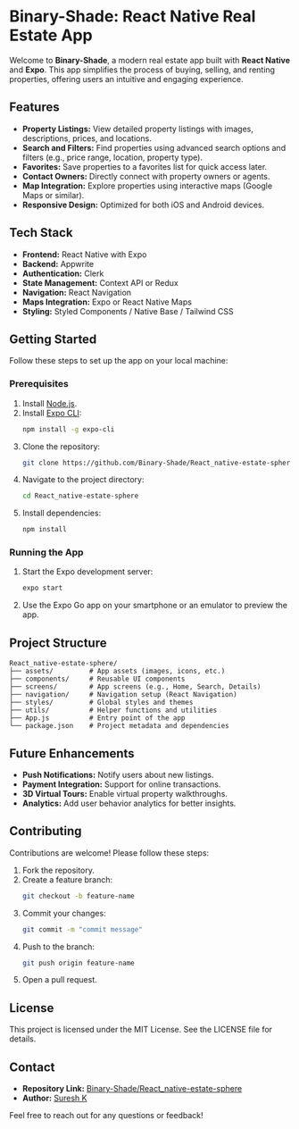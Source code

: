 # Binary-Shade: React Native Real Estate App

Welcome to **Binary-Shade**, a modern real estate app built with **React Native** and **Expo**. This app simplifies the process of buying, selling, and renting properties, offering users an intuitive and engaging experience.

## Features

- **Property Listings:** View detailed property listings with images, descriptions, prices, and locations.
- **Search and Filters:** Find properties using advanced search options and filters (e.g., price range, location, property type).
- **Favorites:** Save properties to a favorites list for quick access later.
- **Contact Owners:** Directly connect with property owners or agents.
- **Map Integration:** Explore properties using interactive maps (Google Maps or similar).
- **Responsive Design:** Optimized for both iOS and Android devices.

## Tech Stack

- **Frontend:** React Native with Expo
- **Backend:** Appwrite
- **Authentication:** Clerk
- **State Management:** Context API or Redux
- **Navigation:** React Navigation
- **Maps Integration:** Expo or React Native Maps
- **Styling:** Styled Components / Native Base / Tailwind CSS

## Getting Started

Follow these steps to set up the app on your local machine:

### Prerequisites

1. Install [Node.js](https://nodejs.org/).
2. Install [Expo CLI](https://expo.dev/):
   ```bash
   npm install -g expo-cli
   ```
3. Clone the repository:
   ```bash
   git clone https://github.com/Binary-Shade/React_native-estate-sphere.git
   ```
4. Navigate to the project directory:
   ```bash
   cd React_native-estate-sphere
   ```
5. Install dependencies:
   ```bash
   npm install
   ```

### Running the App

1. Start the Expo development server:
   ```bash
   expo start
   ```
2. Use the Expo Go app on your smartphone or an emulator to preview the app.

## Project Structure

```
React_native-estate-sphere/
├── assets/         # App assets (images, icons, etc.)
├── components/     # Reusable UI components
├── screens/        # App screens (e.g., Home, Search, Details)
├── navigation/     # Navigation setup (React Navigation)
├── styles/         # Global styles and themes
├── utils/          # Helper functions and utilities
├── App.js          # Entry point of the app
└── package.json    # Project metadata and dependencies
```

## Future Enhancements

- **Push Notifications:** Notify users about new listings.
- **Payment Integration:** Support for online transactions.
- **3D Virtual Tours:** Enable virtual property walkthroughs.
- **Analytics:** Add user behavior analytics for better insights.

## Contributing

Contributions are welcome! Please follow these steps:

1. Fork the repository.
2. Create a feature branch:
   ```bash
   git checkout -b feature-name
   ```
3. Commit your changes:
   ```bash
   git commit -m "commit message"
   ```
4. Push to the branch:
   ```bash
   git push origin feature-name
   ```
5. Open a pull request.

## License

This project is licensed under the MIT License. See the LICENSE file for details.

## Contact

- **Repository Link:** [Binary-Shade/React_native-estate-sphere](https://github.com/Binary-Shade/React_native-estate-sphere.git)
- **Author:** [Suresh K](https://github.com/Binary-Shade)

Feel free to reach out for any questions or feedback!

